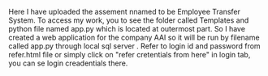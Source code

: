 Here I have uploaded the assement nnamed to be Employee Transfer System.
To access my work, you to see the folder called Templates and python file named app.py which is located at outermost part.
So I have created a web application for the company AAI so it will be run by filename called app.py through local sql server .
Refer to login id and password from refer.html file or simply click on "refer cretentials from here" in login tab, you can se login creadentials there.  

